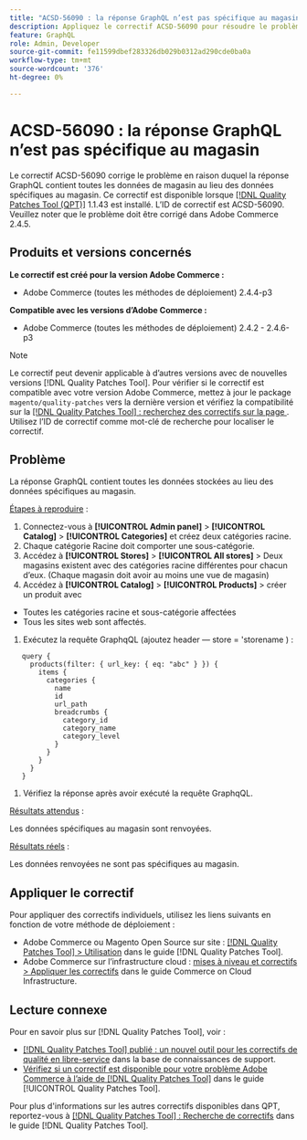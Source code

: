 ```yaml
---
title: "ACSD-56090 : la réponse GraphQL n’est pas spécifique au magasin"
description: Appliquez le correctif ACSD-56090 pour résoudre le problème Adobe Commerce en raison duquel la réponse GraphQL contient toutes les données stockées au lieu des données spécifiques au magasin.
feature: GraphQL
role: Admin, Developer
source-git-commit: fe11599dbef283326db029b0312ad290cde0ba0a
workflow-type: tm+mt
source-wordcount: '376'
ht-degree: 0%

---
```


# ACSD-56090 : la réponse GraphQL n’est pas spécifique au magasin

Le correctif ACSD-56090 corrige le problème en raison duquel la réponse GraphQL contient toutes les données de magasin au lieu des données spécifiques au magasin. Ce correctif est disponible lorsque [[!DNL Quality Patches Tool (QPT)]](https://experienceleague.adobe.com/fr/docs/commerce-knowledge-base/kb/announcements/commerce-announcements/magento-quality-patches-released-new-tool-to-self-serve-quality-patches) 1.1.43 est installé. L’ID de correctif est ACSD-56090. Veuillez noter que le problème doit être corrigé dans Adobe Commerce 2.4.5.

## Produits et versions concernés

**Le correctif est créé pour la version Adobe Commerce :**

* Adobe Commerce (toutes les méthodes de déploiement) 2.4.4-p3

**Compatible avec les versions d’Adobe Commerce :**

* Adobe Commerce (toutes les méthodes de déploiement) 2.4.2 - 2.4.6-p3

>[!NOTE]
>
>Le correctif peut devenir applicable à d’autres versions avec de nouvelles versions [!DNL Quality Patches Tool]. Pour vérifier si le correctif est compatible avec votre version Adobe Commerce, mettez à jour le package `magento/quality-patches` vers la dernière version et vérifiez la compatibilité sur la [[!DNL Quality Patches Tool] : recherchez des correctifs sur la page ](https://experienceleague.adobe.com/tools/commerce-quality-patches/index.html?lang=fr). Utilisez l’ID de correctif comme mot-clé de recherche pour localiser le correctif.

## Problème

La réponse GraphQL contient toutes les données stockées au lieu des données spécifiques au magasin.

<u>Étapes à reproduire</u> :

1. Connectez-vous à **[!UICONTROL Admin panel]** > **[!UICONTROL Catalog]** > **[!UICONTROL Categories]** et créez deux catégories racine.
1. Chaque catégorie Racine doit comporter une sous-catégorie.
1. Accédez à **[!UICONTROL Stores]** > **[!UICONTROL All stores]** > Deux magasins existent avec des catégories racine différentes pour chacun d’eux. (Chaque magasin doit avoir au moins une vue de magasin)
1. Accédez à **[!UICONTROL Catalog]** > **[!UICONTROL Products]** > créer un produit avec

* Toutes les catégories racine et sous-catégorie affectées
* Tous les sites web sont affectés.

1. Exécutez la requête GraphqQL (ajoutez header — store = &#39;storename ) :

```
   query {
     products(filter: { url_key: { eq: "abc" } }) {
       items {
         categories {
           name
           id
           url_path
           breadcrumbs {
             category_id
             category_name
             category_level
           }
         }
       }
     }
   }
```

1. Vérifiez la réponse après avoir exécuté la requête GraphqQL.

<u>Résultats attendus</u> :

Les données spécifiques au magasin sont renvoyées.

<u>Résultats réels</u> :

Les données renvoyées ne sont pas spécifiques au magasin.

## Appliquer le correctif

Pour appliquer des correctifs individuels, utilisez les liens suivants en fonction de votre méthode de déploiement :

* Adobe Commerce ou Magento Open Source sur site : [[!DNL Quality Patches Tool] > Utilisation](/help/tools/quality-patches-tool/usage.md) dans le guide [!DNL Quality Patches Tool].
* Adobe Commerce sur l’infrastructure cloud : [mises à niveau et correctifs > Appliquer les correctifs](https://experienceleague.adobe.com/docs/commerce-cloud-service/user-guide/develop/upgrade/apply-patches.html?lang=fr) dans le guide Commerce on Cloud Infrastructure.

## Lecture connexe

Pour en savoir plus sur [!DNL Quality Patches Tool], voir :

* [[!DNL Quality Patches Tool] publié : un nouvel outil pour les correctifs de qualité en libre-service](https://experienceleague.adobe.com/fr/docs/commerce-knowledge-base/kb/announcements/commerce-announcements/magento-quality-patches-released-new-tool-to-self-serve-quality-patches) dans la base de connaissances de support.
* [Vérifiez si un correctif est disponible pour votre problème Adobe Commerce à l’aide de  [!DNL Quality Patches Tool]](/help/tools/quality-patches-tool/patches-available-in-qpt/check-patch-for-magento-issue-with-magento-quality-patches.md) dans le guide [!UICONTROL Quality Patches Tool].


Pour plus d&#39;informations sur les autres correctifs disponibles dans QPT, reportez-vous à [[!DNL Quality Patches Tool] : Recherche de correctifs](https://experienceleague.adobe.com/tools/commerce-quality-patches/index.html?lang=fr) dans le guide [!DNL Quality Patches Tool].
